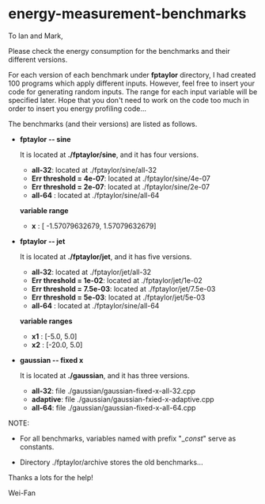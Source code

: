 # energy-measurement-benchmarks


To Ian and Mark, 

Please check the energy consumption for the benchmarks and their different versions. 

For each version of each benchmark under **fptaylor** directory, 
I had created 100 programs which apply different inputs. 
However, feel free to insert your code for generating random inputs. 
The range for each input variable will be specified later. 
Hope that you don't need to work on the code too much in order to insert you energy profiling code... 



The benchmarks (and their versions) are listed as follows. 

- **fptaylor -- sine**

  It is located at **./fptaylor/sine**, and it has four versions. 
  * **all-32**: located at ./fptaylor/sine/all-32 
  * **Err threshold = 4e-07**: located at ./fptaylor/sine/4e-07
  * **Err threshold = 2e-07**: located at ./fptaylor/sine/2e-07
  * **all-64** : located at ./fptaylor/sine/all-64

  **variable range** 
  * **x** : [ -1.57079632679, 1.57079632679] 


- **fptaylor -- jet** 

  It is located at **./fptaylor/jet**, and it has five versions. 

  * **all-32**: located at ./fptaylor/jet/all-32 
  * **Err threshold = 1e-02**: located at ./fptaylor/jet/1e-02 
  * **Err threshold = 7.5e-03**: located at ./fptaylor/jet/7.5e-03 
  * **Err threshold = 5e-03**: located at ./fptaylor/jet/5e-03 
  * **all-64** : located at ./fptaylor/sine/all-64 

  **variable ranges**
  * **x1** : [-5.0, 5.0] 
  * **x2** : [-20.0, 5.0] 


- **gaussian -- fixed x** 

  It is located at **./gaussian**, and it has three versions. 

  * **all-32**: file ./gaussian/gaussian-fixed-x-all-32.cpp 
  * **adaptive**: file ./gaussian/gaussian-fxied-x-adaptive.cpp 
  * **all-64**: file ./gaussian/gaussian-fixed-x-all-64.cpp 
  


NOTE: 

- For all benchmarks, variables named with prefix "__const_" serve as constants. 

- Directory ./fptaylor/archive stores the old benchmarks... 


Thanks a lots for the help! 

Wei-Fan 